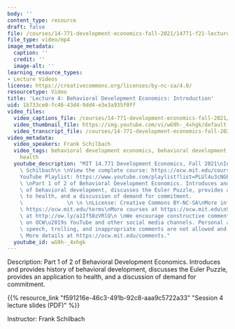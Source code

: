 ```yaml
---
body: ''
content_type: resource
draft: false
file: /courses/14-771-development-economics-fall-2021/14771-f21-lecture-4-version-2_360p_16_9.mp4
file_type: video/mp4
image_metadata:
  caption: ''
  credit: ''
  image-alt: ''
learning_resource_types:
- Lecture Videos
license: https://creativecommons.org/licenses/by-nc-sa/4.0/
resourcetype: Video
title: 'Lecture 4: Behavioral Development Economics: Introduction'
uid: 1b733ce0-fc46-43d4-9dd4-e3e3a935f0ff
video_files:
  video_captions_file: /courses/14-771-development-economics-fall-2021/1TMmBOlqSe_M6u_74YSZCFEqtYBVYxfYU_transcript.webvtt
  video_thumbnail_file: https://img.youtube.com/vi/wG9h-_4xhgk/default.jpg
  video_transcript_file: /courses/14-771-development-economics-fall-2021/1TMmBOlqSe_M6u_74YSZCFEqtYBVYxfYU_transcript.pdf
video_metadata:
  video_speakers: Frank Schilbach
  video_tags: behavioral development economics, behavioral development, Euler Puzzle,
    health
  youtube_description: "MIT 14.771 Development Economics, Fall 2021\nInstructor: Frank\
    \ Schilbach\n \nView the complete course: https://ocw.mit.edu/courses/14-771-development-economics-fall-2021\n\
    YouTube Playlist: https://www.youtube.com/playlist?list=PLUl4u3cNGP61kvh3caDts2R6LmkYbmzaG\n\
    \ \nPart 1 of 2 of Behavioral Development Economics. Introduces and provides history\
    \ of behavioral development, discusses the Euler Puzzle, provides an application\
    \ to health, and a discussion of demand for commitment.                      \
    \              \n \n \nLicense: Creative Commons BY-NC-SA\nMore information at\
    \ https://ocw.mit.edu/terms\nMore courses at https://ocw.mit.edu\nSupport OCW\
    \ at http://ow.ly/a1If50zVRlQ\n \nWe encourage constructive comments and discussion\
    \ on OCW\u2019s YouTube and other social media channels. Personal attacks, hate\
    \ speech, trolling, and inappropriate comments are not allowed and may be removed.\
    \ More details at https://ocw.mit.edu/comments."
  youtube_id: wG9h-_4xhgk
---
```

Description: Part 1 of 2 of Behavioral Development Economics. Introduces and provides history of behavioral development, discusses the Euler Puzzle, provides an application to health, and a discussion of demand for commitment.

{{% resource_link "f591216e-46c3-491b-92c8-aaa9c5722a33" "Session 4 lecture slides (PDF)" %}}

Instructor: Frank Schilbach